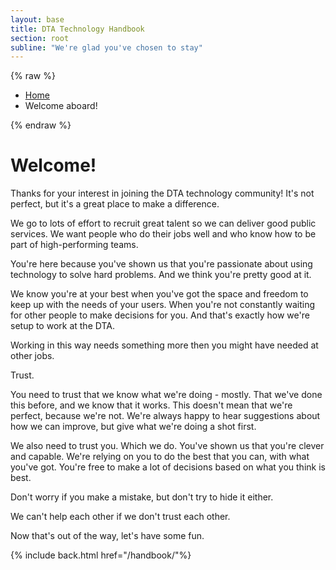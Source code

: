```yaml
---
layout: base
title: DTA Technology Handbook
section: root
subline: "We're glad you've chosen to stay"
---
```


{% raw %}
<nav class="uikit-breadcrumbs" aria-label="breadcrumb">
  <ul class="uikit-link-list uikit-link-list--inline">
    <li><a href="/handbook/">Home</a></li>
    <li>Welcome aboard!</li>
  </ul>
</nav>
{% endraw %}


# Welcome!

Thanks for your interest in joining the DTA technology community! It's not perfect, but it's a great place to make a difference.

We go to lots of effort to recruit great talent so we can deliver good public services. We want people who do their jobs well and who know how to be part of high-performing teams.

You're here because you've shown us that you're passionate about using technology to solve hard problems. And we think you're pretty good at it.

We know you're at your best when you've got the space and freedom to keep up with the needs of your users. When you're not constantly waiting for other people to make decisions for you. And that's exactly how we're setup to work at the DTA.

Working in this way needs something more then you might have needed at other jobs.

Trust.

You need to trust that we know what we're doing - mostly. That we've done this before, and we know that it works. This doesn't mean that we're perfect, because we're not. We're always happy to hear suggestions about how we can improve, but give what we're doing a shot first.

We also need to trust you. Which we do. You've shown us that you're clever and capable. We're relying on you to do the best that you can, with what you've got. You're free to make a lot of decisions based on what you think is best.

Don't worry if you make a mistake, but don't try to hide it either.

We can't help each other if we don't trust each other.

Now that's out of the way, let's have some fun.

{% include back.html href="/handbook/"%}

